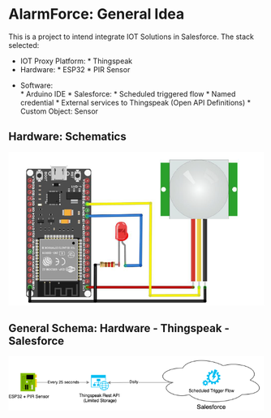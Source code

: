 # AlarmForce: General Idea

This is a project to intend integrate IOT Solutions in Salesforce. The stack selected:
* IOT Proxy Platform:
        * Thingspeak
*  Hardware:
         * ESP32
         * PIR Sensor
- Software:         
         * Arduino IDE
         * Salesforce:
              * Scheduled triggered flow
              * Named credential
              * External services to Thingspeak (Open API Definitions)
              * Custom Object: Sensor

##  Hardware: Schematics
![Schematics](https://raw.githubusercontent.com/krukmat/AlarmForce-Demo/master/images/AlarmForce%20-%20Schematics.png)

## General Schema: Hardware - Thingspeak - Salesforce
![Schematics](https://raw.githubusercontent.com/krukmat/AlarmForce-Demo/master/Untitled%20Diagram.png)